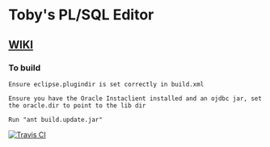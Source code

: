 # Toby's PL/SQL Editor

## [WIKI](https://github.com/daktak/plsqleditor/wiki)

### To build

    Ensure eclipse.plugindir is set correctly in build.xml

    Ensure you have the Oracle Instaclient installed and an ojdbc jar, set the oracle.dir to point to the lib dir

    Run "ant build.update.jar"


[![Travis CI](https://travis-ci.org/daktak/plsqleditor.svg?branch=master)](https://travis-ci.org/daktak/plsqleditor)
